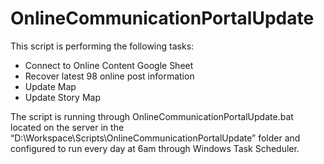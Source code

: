 # OnlineCommunicationPortalUpdate

This script is performing the following tasks:
- Connect to Online Content Google Sheet
- Recover latest 98 online post information
- Update Map
- Update Story Map

The script is running through OnlineCommunicationPortalUpdate.bat located on the server in the  “D:\Workspace\Scripts\OnlineCommunicationPortalUpdate” folder and configured to run every day at 6am through Windows Task Scheduler.
